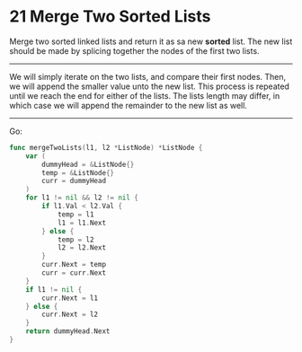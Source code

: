 21 Merge Two Sorted Lists
=========================

Merge two sorted linked lists and return it as sa new **sorted** list. The new
list should be made by splicing together the nodes of the first two lists.

---

We will simply iterate on the two lists, and compare their first nodes. Then,
we will append the smaller value unto the new list. This process is repeated
until we reach the end for either of the lists. The lists length may differ, in
which case we will append the remainder to the new list as well.

---

Go:

```go
func mergeTwoLists(l1, l2 *ListNode) *ListNode {
    var (
        dummyHead = &ListNode{}
        temp = &ListNode{}
        curr = dummyHead
    )
    for l1 != nil && l2 != nil {
        if l1.Val < l2.Val {
            temp = l1
            l1 = l1.Next
        } else {
            temp = l2
            l2 = l2.Next
        }
        curr.Next = temp
        curr = curr.Next
    }
    if l1 != nil {
        curr.Next = l1
    } else {
        curr.Next = l2
    }
    return dummyHead.Next
}


